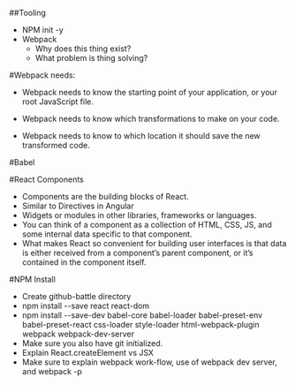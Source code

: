 ##Tooling

- NPM init -y
- Webpack
	+ Why does this thing exist?
	+ What problem is thing solving?

#Webpack needs:
- Webpack needs to know the starting point of your application, or your root JavaScript file.

- Webpack needs to know which transformations to make on your code.

- Webpack needs to know to which location it should save the new transformed code.

#Babel

#React Components
- Components are the building blocks of React. 
- Similar to Directives in Angular
- Widgets or modules in other libraries, frameworks or languages.
- You can think of a component as a collection of HTML, CSS, JS, and some internal data specific to that component.
- What makes React so convenient for building user interfaces is that data is either received from a component’s parent component, or it’s contained in the component itself.

#NPM Install
- Create github-battle directory
- npm install --save react react-dom 
- npm install --save-dev babel-core babel-loader babel-preset-env babel-preset-react css-loader style-loader html-webpack-plugin webpack webpack-dev-server
- Make sure you also have git initialized.
- Explain React.createElement vs JSX
- Make sure to explain webpack work-flow, use of webpack dev server, and webpack -p